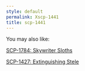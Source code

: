 ```yaml
---
style: default
permalink: Xscp-1441
title: scp-1441
---
```

You may also like:

[SCP-1784: Skywriter Sloths](http://scp-wiki.net/scp-1784)

[SCP-1427: Extinguishing Stele](http://scp-wiki.net/scp-1427)
